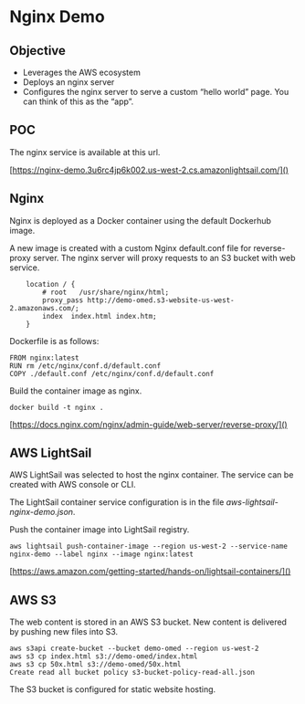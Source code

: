 # Nginx Demo

## Objective

* Leverages the AWS ecosystem
* Deploys an nginx server
* Configures the nginx server to serve a custom “hello world” page. You can think of this as the “app”.

## POC

The nginx service is available at this url.

[https://nginx-demo.3u6rc4jp6k002.us-west-2.cs.amazonlightsail.com/]()

## Nginx

Nginx is deployed as a Docker container using the default Dockerhub image.

A new image is created with a custom Nginx default.conf file for reverse-proxy server. The nginx server will proxy requests to an S3 bucket with web service.

```
    location / {
        # root   /usr/share/nginx/html;
        proxy_pass http://demo-omed.s3-website-us-west-2.amazonaws.com/;
        index  index.html index.htm;
    }
```

Dockerfile is as follows:

```
FROM nginx:latest
RUN rm /etc/nginx/conf.d/default.conf
COPY ./default.conf /etc/nginx/conf.d/default.conf
```

Build the container image as nginx.

```
docker build -t nginx .
```

[https://docs.nginx.com/nginx/admin-guide/web-server/reverse-proxy/]()

## AWS LightSail

AWS LightSail was selected to host the nginx container.  The service can be created with AWS console or CLI.

The LightSail container service configuration is in the file _aws-lightsail-nginx-demo.json_.

Push the container image into LightSail registry.

```
aws lightsail push-container-image --region us-west-2 --service-name nginx-demo --label nginx --image nginx:latest
```

[https://aws.amazon.com/getting-started/hands-on/lightsail-containers/]()

## AWS S3

The web content is stored in an AWS S3 bucket. New content is delivered by pushing new files into S3.

```
aws s3api create-bucket --bucket demo-omed --region us-west-2
aws s3 cp index.html s3://demo-omed/index.html
aws s3 cp 50x.html s3://demo-omed/50x.html
Create read all bucket policy s3-bucket-policy-read-all.json
```

The S3 bucket is configured for static website hosting.
